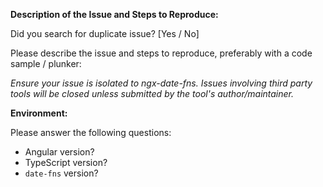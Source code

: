 **Description of the Issue and Steps to Reproduce:**

Did you search for duplicate issue? [Yes / No]

Please describe the issue and steps to reproduce, preferably with a code sample / plunker:






*Ensure your issue is isolated to ngx-date-fns. Issues involving third party tools will be closed unless submitted by the tool's author/maintainer.*

**Environment:**

Please answer the following questions:

* Angular version? 
* TypeScript version?
* `date-fns` version?

